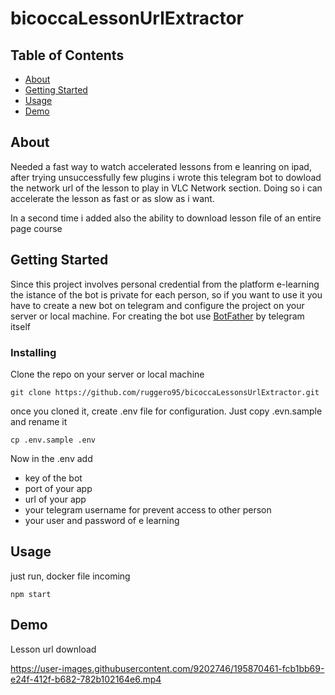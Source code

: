 # bicoccaLessonUrlExtractor

## Table of Contents

- [About](#about)
- [Getting Started](#getting_started)
- [Usage](#usage)
- [Demo](#demo)

## About <a name = "about"></a>

Needed a fast way to watch accelerated lessons from e leanring on ipad, after trying unsuccessfully few plugins i wrote this telegram bot to dowload the network url of the lesson to play in VLC Network section. Doing so i can accelerate the lesson as fast or as slow as i want.

In a second time i added also the ability to download lesson file of an entire page course
## Getting Started <a name = "getting_started"></a>

Since this project involves personal credential from the platform e-learning the istance of the bot is private for each person, so if you want to use it you have to create a new bot on telegram and configure the project on your server or local machine.
For creating the bot use [BotFather](https://telegram.me/BotFather) by telegram itself


### Installing

Clone the repo on your server or local machine

```
git clone https://github.com/ruggero95/bicoccaLessonsUrlExtractor.git
```

once you cloned it, create .env file for configuration. Just copy .evn.sample and rename it

```
cp .env.sample .env
```

Now in the .env add
-   key of the bot
- port of your app
- url of your app
- your telegram username for prevent access to other person
-   your user and password of e learning
## Usage <a name = "usage"></a>

just run, docker file incoming
```
npm start
```

## Demo <a name="demo"></a>

Lesson url download


https://user-images.githubusercontent.com/9202746/195870461-fcb1bb69-e24f-412f-b682-782b102164e6.mp4





